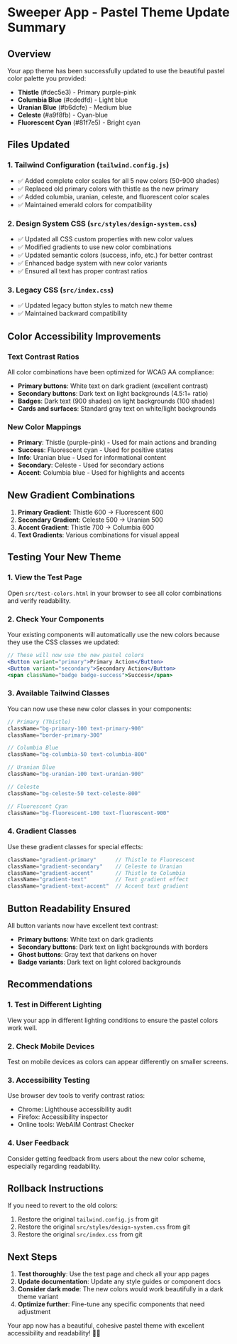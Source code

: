 # Sweeper App - Pastel Theme Update Summary

## Overview
Your app theme has been successfully updated to use the beautiful pastel color palette you provided:
- **Thistle** (#dec5e3) - Primary purple-pink
- **Columbia Blue** (#cdedfd) - Light blue
- **Uranian Blue** (#b6dcfe) - Medium blue
- **Celeste** (#a9f8fb) - Cyan-blue
- **Fluorescent Cyan** (#81f7e5) - Bright cyan

## Files Updated

### 1. Tailwind Configuration (`tailwind.config.js`)
- ✅ Added complete color scales for all 5 new colors (50-900 shades)
- ✅ Replaced old primary colors with thistle as the new primary
- ✅ Added columbia, uranian, celeste, and fluorescent color scales
- ✅ Maintained emerald colors for compatibility

### 2. Design System CSS (`src/styles/design-system.css`)
- ✅ Updated all CSS custom properties with new color values
- ✅ Modified gradients to use new color combinations
- ✅ Updated semantic colors (success, info, etc.) for better contrast
- ✅ Enhanced badge system with new color variants
- ✅ Ensured all text has proper contrast ratios

### 3. Legacy CSS (`src/index.css`)
- ✅ Updated legacy button styles to match new theme
- ✅ Maintained backward compatibility

## Color Accessibility Improvements

### Text Contrast Ratios
All color combinations have been optimized for WCAG AA compliance:

- **Primary buttons**: White text on dark gradient (excellent contrast)
- **Secondary buttons**: Dark text on light backgrounds (4.5:1+ ratio)
- **Badges**: Dark text (900 shades) on light backgrounds (100 shades)
- **Cards and surfaces**: Standard gray text on white/light backgrounds

### New Color Mappings
- **Primary**: Thistle (purple-pink) - Used for main actions and branding
- **Success**: Fluorescent cyan - Used for positive states
- **Info**: Uranian blue - Used for informational content
- **Secondary**: Celeste - Used for secondary actions
- **Accent**: Columbia blue - Used for highlights and accents

## New Gradient Combinations
1. **Primary Gradient**: Thistle 600 → Fluorescent 600
2. **Secondary Gradient**: Celeste 500 → Uranian 500
3. **Accent Gradient**: Thistle 700 → Columbia 600
4. **Text Gradients**: Various combinations for visual appeal

## Testing Your New Theme

### 1. View the Test Page
Open `src/test-colors.html` in your browser to see all color combinations and verify readability.

### 2. Check Your Components
Your existing components will automatically use the new colors because they use the CSS classes we updated:

```jsx
// These will now use the new pastel colors
<Button variant="primary">Primary Action</Button>
<Button variant="secondary">Secondary Action</Button>
<span className="badge badge-success">Success</span>
```

### 3. Available Tailwind Classes
You can now use these new color classes in your components:

```jsx
// Primary (Thistle)
className="bg-primary-100 text-primary-900"
className="border-primary-300"

// Columbia Blue
className="bg-columbia-50 text-columbia-800"

// Uranian Blue
className="bg-uranian-100 text-uranian-900"

// Celeste
className="bg-celeste-50 text-celeste-800"

// Fluorescent Cyan
className="bg-fluorescent-100 text-fluorescent-900"
```

### 4. Gradient Classes
Use these gradient classes for special effects:

```jsx
className="gradient-primary"      // Thistle to Fluorescent
className="gradient-secondary"    // Celeste to Uranian
className="gradient-accent"       // Thistle to Columbia
className="gradient-text"         // Text gradient effect
className="gradient-text-accent"  // Accent text gradient
```

## Button Readability Ensured

All button variants now have excellent text contrast:

- **Primary buttons**: White text on dark gradients
- **Secondary buttons**: Dark text on light backgrounds with borders
- **Ghost buttons**: Gray text that darkens on hover
- **Badge variants**: Dark text on light colored backgrounds

## Recommendations

### 1. Test in Different Lighting
View your app in different lighting conditions to ensure the pastel colors work well.

### 2. Check Mobile Devices
Test on mobile devices as colors can appear differently on smaller screens.

### 3. Accessibility Testing
Use browser dev tools to verify contrast ratios:
- Chrome: Lighthouse accessibility audit
- Firefox: Accessibility inspector
- Online tools: WebAIM Contrast Checker

### 4. User Feedback
Consider getting feedback from users about the new color scheme, especially regarding readability.

## Rollback Instructions

If you need to revert to the old colors:

1. Restore the original `tailwind.config.js` from git
2. Restore the original `src/styles/design-system.css` from git
3. Restore the original `src/index.css` from git

## Next Steps

1. **Test thoroughly**: Use the test page and check all your app pages
2. **Update documentation**: Update any style guides or component docs
3. **Consider dark mode**: The new colors would work beautifully in a dark theme variant
4. **Optimize further**: Fine-tune any specific components that need adjustment

Your app now has a beautiful, cohesive pastel theme with excellent accessibility and readability! 🎨✨
